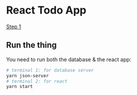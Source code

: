 # React Todo App

[Step 1](/docs/Step.1.md)

## Run the thing

You need to run both the database & the react app:

```bash 
# terminal 1: for database server
yarn json-server
# terminal 2: for react
yarn start
```
